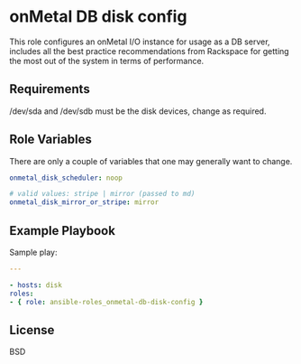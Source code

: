 onMetal DB disk config
======================

This role configures an onMetal I/O instance for usage as a DB server, includes all the best practice recommendations from Rackspace for getting the most out of the system in terms of performance.

Requirements
------------

/dev/sda and /dev/sdb must be the disk devices, change as required.


Role Variables
--------------

There are only a couple of variables that one may generally want to change.

```yaml
onmetal_disk_scheduler: noop

# valid values: stripe | mirror (passed to md)
onmetal_disk_mirror_or_stripe: mirror

```

Example Playbook
----------------

Sample play:

```yaml
---

- hosts: disk
roles:
- { role: ansible-roles_onmetal-db-disk-config }
```

License
-------

BSD

